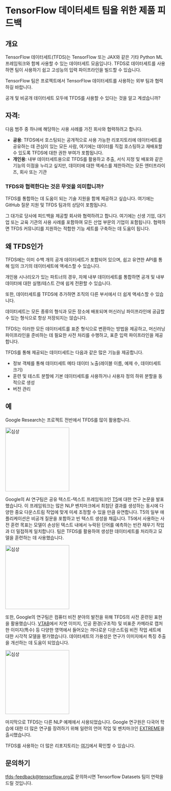 # TensorFlow 데이터세트 팀을 위한 제품 피드백

## 개요

TensorFlow 데이터세트(TFDS)는 TensorFlow 또는 JAX와 같은 기타 Python ML 프레임워크와 함께 사용할 수 있는 데이터세트 모음입니다. TFDS로 데이터세트를 사용하면 팀이 사용하기 쉽고 고성능의 입력 파이프라인을 빌드할 수 있습니다.

TensorFlow 팀은 프로젝트에서 TensorFlow 데이터세트를 사용하는 외부 팀과 협력하길 바랍니다.

공개 및 비공개 데이터세트 모두에 TFDS를 사용할 수 있다는 것을 알고 계셨습니까?

## 자격:

다음 범주 중 하나에 해당하는 사용 사례를 가진 회사와 협력하려고 합니다.

- **공용**: TFDS에서 호스팅되는 공개적으로 사용 가능한 리포지토리에 데이터세트를 공유하는 데 관심이 있는 모든 사람, 여기에는 데이터를 직접 호스팅하고 재배포할 수 있도록 TFDS에 대한 권한 부여가 포함됩니다.
- **개인용**: 내부 데이터세트용으로 TFDS를 활용하고 추출, 서식 지정 및 배포와 같은 기능의 이점을 누리고 싶지만, 데이터에 대한 액세스를 제한하려는 모든 엔터프라이즈, 회사 또는 기관

### TFDS와 협력한다는 것은 무엇을 의미합니까?

TFDS를 통합하는 데 도움이 되는 기술 지원을 함께 제공하고 싶습니다. 여기에는 GitHub 질문 지원 및 TFDS 팀과의 상담이 포함됩니다.

그 대가로 당사에 피드백을 제공할 회사와 협력하려고 합니다. 여기에는 신생 기업, 대기업 또는 교육 기관의 사용 사례를 포함하여 모든 산업 부문의 기업이 포함됩니다. 협력하면 TFDS 커뮤니티를 지원하는 적합한 기능 세트를 구축하는 데 도움이 됩니다.

## 왜 TFDS인가

TFDS에는 이미 수백 개의 공개 데이터세트가 포함되어 있으며, 쉽고 유연한 API를 통해 임의 크기의 데이터세트에 액세스할 수 있습니다.

개인용 시나리오가 있는 파트너의 경우, 자체 내부 데이터세트를 통합하면 공개 및 내부 데이터에 대한 실행/테스트 간에 쉽게 전환할 수 있습니다.

또한, 데이터세트를 TFDS에 추가하면 조직의 다른 부서에서 더 쉽게 액세스할 수 있습니다.

데이터세트는 모든 종류의 형식과 모든 장소에 배포되며 머신러닝 파이프라인에 공급할 수 있는 형식으로 항상 저장되지는 않습니다.

TFDS는 이러한 모든 데이터세트를 표준 형식으로 변환하는 방법을 제공하고, 머신러닝 파이프라인을 준비하는 데 필요한 사전 처리를 수행하고, 표준 입력 파이프라인을 제공합니다.

TFDS를 통해 제공되는 데이터세트는 다음과 같은 많은 기능을 제공합니다.

- 정보 객체를 통해 데이터세트 메타 데이터 노출(레이블 이름, 예제 수, 데이터세트 크기)
- 훈련 및 테스트 분할에 기본 데이터세트를 사용하거나 사용자 정의 하위 분할을 동적으로 생성
- 버전 관리

## 예

Google Research는 프로젝트 전반에서 TFDS를 많이 활용합니다.

<img src="https://storage.cloud.google.com/tfds-data/website/partners/T5.png" alt="심상" width="200px">

Google의 AI 연구팀은 공유 텍스트-텍스트 프레임워크인 [T5](https://ai.googleblog.com/2020/02/exploring-transfer-learning-with-t5.html)에 대한 연구 논문을 발표했습니다. 이 프레임워크는  많은 NLP 벤치마크에서 최첨단 결과를 생성하는 동시에 다양한 중요 다운스트림 작업에 맞게 미세 조정할 수 있을 만큼 유연합니다. T5의 일부 애플리케이션은 비공개 질문을 포함하고 빈 텍스트 생성을 채웁니다. T5에서 사용하는 사전 훈련 목표는 모델이 손상된 텍스트 내에서 누락된 단어를 예측하는 빈칸 채우기 작업과 더 밀접하게 일치합니다. 팀은 TFDS를 활용하여 생성한 데이터세트를 처리하고 모델을 훈련하는 데 사용했습니다.

<img src="https://storage.cloud.google.com/tfds-data/website/partners/VTAB.png" alt="심상" width="200px">

또한, Google의 연구팀은 컴퓨터 비전 분야의 발전을 위해 TFDS의 사전 훈련된 표현을 활용했습니다. [VTAB](https://ai.googleblog.com/2019/11/the-visual-task-adaptation-benchmark.html)에서 자연 이미지, 인공 환경(구조적) 및 비표준 카메라로 캡처한 이미지(특수) 등 다양한 영역에서 들어오는 까다로운 다운스트림 비전 작업 세트에 대한 시각적 모델을 평가했습니다. 데이터세트의 가용성은 연구가 이미지에서 특징 추출을 개선하는 데 도움이 되었습니다.

<img src="https://storage.cloud.google.com/tfds-data/website/partners/NLP.png" alt="심상" width="200px">

마지막으로 TFDS는 다른 NLP 예제에서 사용되었습니다. Google 연구원은 다국어 학습에 대한 더 많은 연구를 장려하기 위해 일련의 언어 작업 및 벤치마크인 [EXTREME](https://ai.googleblog.com/2020/04/xtreme-massively-multilingual-multi.html)을 출시했습니다.

TFDS를 사용하는 더 많은 리포지토리는 [여기](https://github.com/search?p=6&q=org%3Agoogle-research+%22import+tensorflow_datasets%22&type=Code)에서 확인할 수 있습니다.

## 문의하기

tfds-feedback@tensorflow.org로 문의하시면 Tensorflow Datasets 팀이 연락을 드릴 것입니다.
